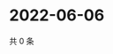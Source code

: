 # 2022-06-06

共 0 条

<!-- BEGIN WEIBO -->
<!-- 最后更新时间 Mon Jun 06 2022 23:16:58 GMT+0800 (China Standard Time) -->

<!-- END WEIBO -->
